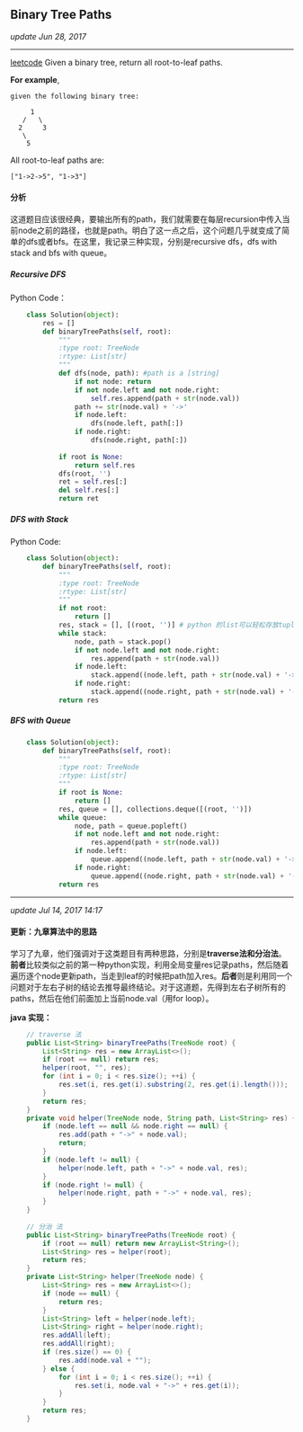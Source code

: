 ## Binary Tree Paths
_update Jun 28, 2017_

---

[leetcode](https://leetcode.com/problems/binary-tree-paths/#/description)
Given a binary tree, return all root-to-leaf paths.

**For example**, 

    given the following binary tree:
      
         1
       /   \
      2     3
       \
        5
All root-to-leaf paths are:

    ["1->2->5", "1->3"]
   
   
#### 分析
这道题目应该很经典，要输出所有的path，我们就需要在每层recursion中传入当前node之前的路径，也就是path。明白了这一点之后，这个问题几乎就变成了简单的dfs或者bfs。在这里，我记录三种实现，分别是recursive dfs，dfs with stack and bfs with queue。

##### Recursive DFS
Python Code：
```python
    class Solution(object):
        res = []
        def binaryTreePaths(self, root):
            """
            :type root: TreeNode
            :rtype: List[str]
            """
            def dfs(node, path): #path is a [string]
                if not node: return
                if not node.left and not node.right:
                    self.res.append(path + str(node.val))
                path += str(node.val) + '->'
                if node.left:
                    dfs(node.left, path[:])
                if node.right:
                    dfs(node.right, path[:])
                    
            if root is None:
                return self.res
            dfs(root, '')
            ret = self.res[:]
            del self.res[:]
            return ret
```

##### DFS with Stack
Python Code:
```python
    class Solution(object):
        def binaryTreePaths(self, root):
            """
            :type root: TreeNode
            :rtype: List[str]
            """
            if not root:
                return []
            res, stack = [], [(root, '')] # python 的list可以轻松存放tuple，如果是java则需要使用两个stack
            while stack:
                node, path = stack.pop()
                if not node.left and not node.right:
                    res.append(path + str(node.val))
                if node.left:
                    stack.append((node.left, path + str(node.val) + '->'))
                if node.right:
                    stack.append((node.right, path + str(node.val) + '->'))
            return res
```

##### BFS with Queue
```python
    class Solution(object):
        def binaryTreePaths(self, root):
            """
            :type root: TreeNode
            :rtype: List[str]
            """
            if root is None:
                return []
            res, queue = [], collections.deque([(root, '')])
            while queue:
                node, path = queue.popleft()
                if not node.left and not node.right:
                    res.append(path + str(node.val))
                if node.left:
                    queue.append((node.left, path + str(node.val) + '->'))
                if node.right:
                    queue.append((node.right, path + str(node.val) + '->'))
            return res
```

---
_update Jul 14, 2017 14:17_
#### 更新：九章算法中的思路
学习了九章，他们强调对于这类题目有两种思路，分别是**traverse法和分治法**。**前者**比较类似之前的第一种python实现，利用全局变量res记录paths，然后随着遍历逐个node更新path，当走到leaf的时候把path加入res。**后者**则是利用同一个问题对于左右子树的结论去推导最终结论。对于这道题，先得到左右子树所有的paths，然后在他们前面加上当前node.val（用for loop）。

**java 实现：**
```java
    // traverse 法
    public List<String> binaryTreePaths(TreeNode root) {
        List<String> res = new ArrayList<>();
        if (root == null) return res;
        helper(root, "", res);
        for (int i = 0; i < res.size(); ++i) {
            res.set(i, res.get(i).substring(2, res.get(i).length()));
        }
        return res;
    }
    private void helper(TreeNode node, String path, List<String> res) {
        if (node.left == null && node.right == null) {
            res.add(path + "->" + node.val);
            return;
        }
        if (node.left != null) {
            helper(node.left, path + "->" + node.val, res);
        }
        if (node.right != null) {
            helper(node.right, path + "->" + node.val, res);
        }
    }
    
    // 分治 法
    public List<String> binaryTreePaths(TreeNode root) {
        if (root == null) return new ArrayList<String>();
        List<String> res = helper(root);
        return res;
    }
    private List<String> helper(TreeNode node) {
        List<String> res = new ArrayList<>();
        if (node == null) {
            return res;
        }
        List<String> left = helper(node.left);
        List<String> right = helper(node.right);
        res.addAll(left);
        res.addAll(right);
        if (res.size() == 0) {
            res.add(node.val + "");
        } else {
            for (int i = 0; i < res.size(); ++i) {
                res.set(i, node.val + "->" + res.get(i));
            }
        }
        return res;
    }
```